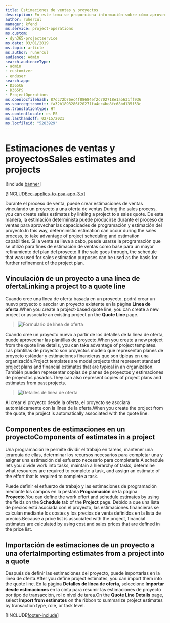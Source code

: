 ```yaml
---
title: Estimaciones de ventas y proyectos
description: En este tema se proporciona información sobre cómo aprovechar la programación y las estimaciones en el proceso de venta.
author: ruhercul
manager: kfend
ms.service: project-operations
ms.custom:
- dyn365-projectservice
ms.date: 03/01/2019
ms.topic: article
ms.author: ruhercul
audience: Admin
search.audienceType:
- admin
- customizer
- enduser
search.app:
- D365CE
- D365PS
- ProjectOperations
ms.openlocfilehash: 87dc72b76ec4f88684ef2c702718e1ab631ff936
ms.sourcegitcommit: fa32b1893286f20271fa4ec4be8fc68bd135f53c
ms.translationtype: HT
ms.contentlocale: es-ES
ms.lasthandoff: 02/15/2021
ms.locfileid: "5283929"
---
```

# <a name="sales-estimates-and-projects"></a><span data-ttu-id="38b1f-103">Estimaciones de ventas y proyectos</span><span class="sxs-lookup"><span data-stu-id="38b1f-103">Sales estimates and projects</span></span>

[!include [banner](../includes/psa-now-project-operations.md)]

[!INCLUDE[cc-applies-to-psa-app-3.x](../includes/cc-applies-to-psa-app-3x.md)]

<span data-ttu-id="38b1f-104">Durante el proceso de venta, puede crear estimaciones de ventas vinculando un proyecto a una oferta de ventas.</span><span class="sxs-lookup"><span data-stu-id="38b1f-104">During the sales process, you can create sales estimates by linking a project to a sales quote.</span></span> <span data-ttu-id="38b1f-105">De esta manera, la estimación determinista puede producirse durante el proceso de ventas para aprovechar las capacidades de programación y estimación del proyecto.</span><span class="sxs-lookup"><span data-stu-id="38b1f-105">In this way, deterministic estimation can occur during the sales process, to take advantage of project scheduling and estimation capabilities.</span></span> <span data-ttu-id="38b1f-106">Si la venta se lleva a cabo, puede usarse la programación que se utilizó para fines de estimación de ventas como base para un mayor refinamiento del plan del proyecto.</span><span class="sxs-lookup"><span data-stu-id="38b1f-106">If the sale goes through, the schedule that was used for sales estimation purposes can be used as the basis for further refinement of the project plan.</span></span>

## <a name="linking-a-project-to-a-quote-line"></a><span data-ttu-id="38b1f-107">Vinculación de un proyecto a una línea de oferta</span><span class="sxs-lookup"><span data-stu-id="38b1f-107">Linking a project to a quote line</span></span>

<span data-ttu-id="38b1f-108">Cuando cree una línea de oferta basada en un proyecto, podrá crear un nuevo proyecto o asociar un proyecto existente en la página **Línea de oferta**.</span><span class="sxs-lookup"><span data-stu-id="38b1f-108">When you create a project-based quote line, you can create a new project or associate an existing project pn the **Quote Line** page.</span></span> 

> ![Formulario de línea de oferta](media/project-8.png)
 
<span data-ttu-id="38b1f-110">Cuando cree un proyecto nuevo a partir de los detalles de la línea de oferta, puede aprovechar las plantillas de proyecto.</span><span class="sxs-lookup"><span data-stu-id="38b1f-110">When you create a new project from the quote line details, you can take advantage of project templates.</span></span> <span data-ttu-id="38b1f-111">Las plantillas de proyecto son proyectos modelo que representan planes de proyecto estándar y estimaciones financieras que son típicas en una organización.</span><span class="sxs-lookup"><span data-stu-id="38b1f-111">Project templates are model projects that represent standard project plans and financial estimates that are typical in an organization.</span></span> <span data-ttu-id="38b1f-112">También pueden representar copias de planes de proyectos y estimaciones de proyectos pasados.</span><span class="sxs-lookup"><span data-stu-id="38b1f-112">They can also represent copies of project plans and estimates from past projects.</span></span>

> ![Detalles de línea de oferta](media/project-9.png)
  
<span data-ttu-id="38b1f-114">Al crear el proyecto desde la oferta, el proyecto se asociará automáticamente con la línea de la oferta.</span><span class="sxs-lookup"><span data-stu-id="38b1f-114">When you create the project from the quote, the project is automatically associated with the quote line.</span></span>

## <a name="components-of-estimates-in-a-project"></a><span data-ttu-id="38b1f-115">Componentes de estimaciones en un proyecto</span><span class="sxs-lookup"><span data-stu-id="38b1f-115">Components of estimates in a project</span></span>

<span data-ttu-id="38b1f-116">Una programación le permite dividir el trabajo en tareas, mantener una jerarquía de ellas, determinar los recursos necesarios para completar una y asignar una estimación del esfuerzo necesario para completarla.</span><span class="sxs-lookup"><span data-stu-id="38b1f-116">A schedule lets you divide work into tasks, maintain a hierarchy of tasks, determine what resources are required to complete a task, and assign an estimate of the effort that is required to complete a task.</span></span>

<span data-ttu-id="38b1f-117">Puede definir el esfuerzo de trabajo y las estimaciones de programación mediante los campos en la pestaña **Programación** de la página **Proyecto**.</span><span class="sxs-lookup"><span data-stu-id="38b1f-117">You can define the work effort and schedule estimates by using the fields on the **Schedule** tab of the **Project** page.</span></span> <span data-ttu-id="38b1f-118">Debido a que una lista de precios está asociada con el proyecto, las estimaciones financieras se calculan mediante los costes y los precios de venta definidos en la lista de precios.</span><span class="sxs-lookup"><span data-stu-id="38b1f-118">Because a price list is associated with the project, financial estimates are calculated by using cost and sales prices that are defined in the price list.</span></span>

## <a name="importing-estimates-from-a-project-into-a-quote"></a><span data-ttu-id="38b1f-119">Importación de estimaciones de un proyecto a una oferta</span><span class="sxs-lookup"><span data-stu-id="38b1f-119">Importing estimates from a project into a quote</span></span>

<span data-ttu-id="38b1f-120">Después de definir las estimaciones del proyecto, puede importarlas en la línea de oferta.</span><span class="sxs-lookup"><span data-stu-id="38b1f-120">After you define project estimates, you can import them into the quote line.</span></span> <span data-ttu-id="38b1f-121">En la página **Detalles de línea de oferta**, seleccione **Importar desde estimaciones** en la cinta para resumir las estimaciones de proyecto por tipo de transacción, rol o nivel de tarea.</span><span class="sxs-lookup"><span data-stu-id="38b1f-121">On the **Quote Line Details** page, select **Import from estimates** on the ribbon to summarize project estimates by transaction type, role, or task level.</span></span>


[!INCLUDE[footer-include](../includes/footer-banner.md)]